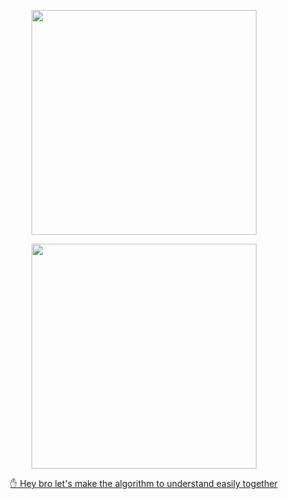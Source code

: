 <p align="center">
	<a href="http://algorithm.show/"><img src="https://yubuntu0109.github.io/2020/06/21/image-repo/leetcode-googtech-logo.PNG" width="360"></a>

<p align="center">
    <img src="https://yubuntu0109.github.io/2020/06/21/image-repo/wechat-GoogTech.png" width="360">
</p>

<!-- 记得设计贡献方案后修改 href -->
<p align="center">
    <a href="https://ishacker.net/about/">✋ Hey bro let's make the algorithm to understand easily together</a>
</p>
